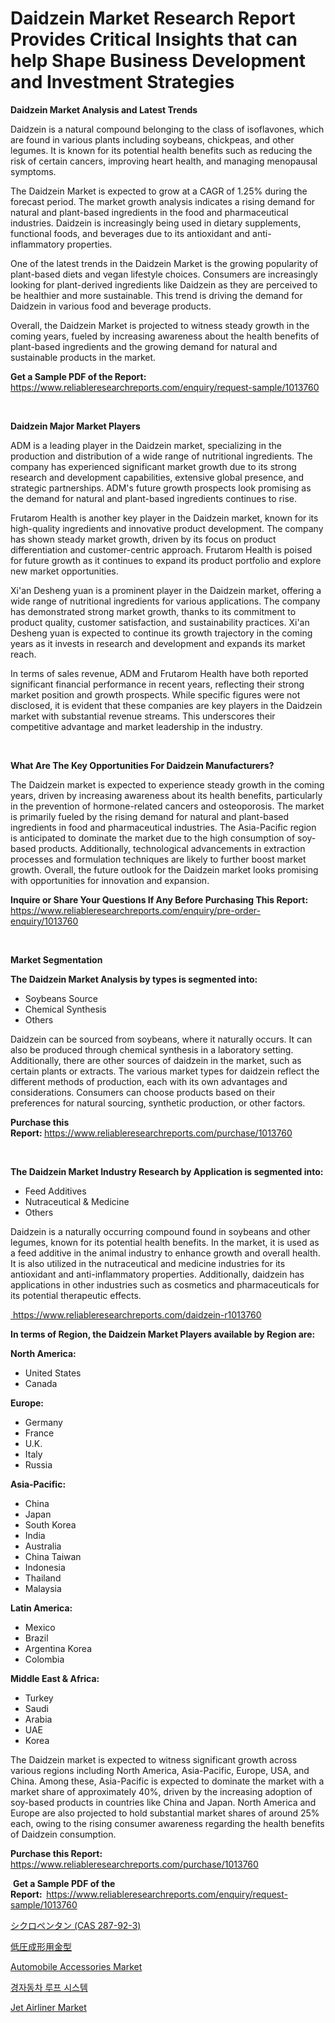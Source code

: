 <p><h1>Daidzein Market Research Report Provides Critical Insights that can help Shape Business Development and Investment Strategies</h1></p><p><strong>Daidzein Market Analysis and Latest Trends</strong></p>
<p><p>Daidzein is a natural compound belonging to the class of isoflavones, which are found in various plants including soybeans, chickpeas, and other legumes. It is known for its potential health benefits such as reducing the risk of certain cancers, improving heart health, and managing menopausal symptoms.</p><p>The Daidzein Market is expected to grow at a CAGR of 1.25% during the forecast period. The market growth analysis indicates a rising demand for natural and plant-based ingredients in the food and pharmaceutical industries. Daidzein is increasingly being used in dietary supplements, functional foods, and beverages due to its antioxidant and anti-inflammatory properties.</p><p>One of the latest trends in the Daidzein Market is the growing popularity of plant-based diets and vegan lifestyle choices. Consumers are increasingly looking for plant-derived ingredients like Daidzein as they are perceived to be healthier and more sustainable. This trend is driving the demand for Daidzein in various food and beverage products.</p><p>Overall, the Daidzein Market is projected to witness steady growth in the coming years, fueled by increasing awareness about the health benefits of plant-based ingredients and the growing demand for natural and sustainable products in the market.</p></p>
<p><strong>Get a Sample PDF of the Report:&nbsp;</strong> <a href="https://www.reliableresearchreports.com/enquiry/request-sample/1013760">https://www.reliableresearchreports.com/enquiry/request-sample/1013760</a></p>
<p>&nbsp;</p>
<p><strong>Daidzein Major Market Players</strong></p>
<p><p>ADM is a leading player in the Daidzein market, specializing in the production and distribution of a wide range of nutritional ingredients. The company has experienced significant market growth due to its strong research and development capabilities, extensive global presence, and strategic partnerships. ADM's future growth prospects look promising as the demand for natural and plant-based ingredients continues to rise.</p><p>Frutarom Health is another key player in the Daidzein market, known for its high-quality ingredients and innovative product development. The company has shown steady market growth, driven by its focus on product differentiation and customer-centric approach. Frutarom Health is poised for future growth as it continues to expand its product portfolio and explore new market opportunities.</p><p>Xi'an Desheng yuan is a prominent player in the Daidzein market, offering a wide range of nutritional ingredients for various applications. The company has demonstrated strong market growth, thanks to its commitment to product quality, customer satisfaction, and sustainability practices. Xi'an Desheng yuan is expected to continue its growth trajectory in the coming years as it invests in research and development and expands its market reach.</p><p>In terms of sales revenue, ADM and Frutarom Health have both reported significant financial performance in recent years, reflecting their strong market position and growth prospects. While specific figures were not disclosed, it is evident that these companies are key players in the Daidzein market with substantial revenue streams. This underscores their competitive advantage and market leadership in the industry.</p></p>
<p>&nbsp;</p>
<p><strong>What Are The Key Opportunities For Daidzein Manufacturers?</strong></p>
<p><p>The Daidzein market is expected to experience steady growth in the coming years, driven by increasing awareness about its health benefits, particularly in the prevention of hormone-related cancers and osteoporosis. The market is primarily fueled by the rising demand for natural and plant-based ingredients in food and pharmaceutical industries. The Asia-Pacific region is anticipated to dominate the market due to the high consumption of soy-based products. Additionally, technological advancements in extraction processes and formulation techniques are likely to further boost market growth. Overall, the future outlook for the Daidzein market looks promising with opportunities for innovation and expansion.</p></p>
<p><strong>Inquire or Share Your Questions If Any Before Purchasing This Report:</strong> <a href="https://www.reliableresearchreports.com/enquiry/pre-order-enquiry/1013760">https://www.reliableresearchreports.com/enquiry/pre-order-enquiry/1013760</a></p>
<p>&nbsp;</p>
<p><strong>Market Segmentation</strong></p>
<p><strong>The Daidzein Market Analysis by types is segmented into:</strong></p>
<p><ul><li>Soybeans Source</li><li>Chemical Synthesis</li><li>Others</li></ul></p>
<p><p>Daidzein can be sourced from soybeans, where it naturally occurs. It can also be produced through chemical synthesis in a laboratory setting. Additionally, there are other sources of daidzein in the market, such as certain plants or extracts. The various market types for daidzein reflect the different methods of production, each with its own advantages and considerations. Consumers can choose products based on their preferences for natural sourcing, synthetic production, or other factors.</p></p>
<p><strong>Purchase this Report:&nbsp;</strong><a href="https://www.reliableresearchreports.com/purchase/1013760">https://www.reliableresearchreports.com/purchase/1013760</a></p>
<p>&nbsp;</p>
<p><strong>The Daidzein Market Industry Research by Application is segmented into:</strong></p>
<p><ul><li>Feed Additives</li><li>Nutraceutical & Medicine</li><li>Others</li></ul></p>
<p><p>Daidzein is a naturally occurring compound found in soybeans and other legumes, known for its potential health benefits. In the market, it is used as a feed additive in the animal industry to enhance growth and overall health. It is also utilized in the nutraceutical and medicine industries for its antioxidant and anti-inflammatory properties. Additionally, daidzein has applications in other industries such as cosmetics and pharmaceuticals for its potential therapeutic effects.</p></p>
<p><a href="https://www.reliableresearchreports.com/daidzein-r1013760">&nbsp;https://www.reliableresearchreports.com/daidzein-r1013760</a></p>
<p><strong>In terms of Region, the Daidzein Market Players available by Region are:</strong></p>
<p>
    <p> <strong> North America: </strong>
        <ul>
            <li>United States</li>
            <li>Canada</li>
        </ul>
        </p> 
    <p> <strong> Europe: </strong>
        <ul>
            <li>Germany</li>
            <li>France</li>
            <li>U.K.</li>
            <li>Italy</li>
            <li>Russia</li>
        </ul>
        </p> 
    <p> <strong> Asia-Pacific: </strong>
        <ul>
            <li>China</li>
            <li>Japan</li>
            <li>South Korea</li>
            <li>India</li>
            <li>Australia</li>
            <li>China Taiwan</li>
            <li>Indonesia</li>
            <li>Thailand</li>
            <li>Malaysia</li>
        </ul>
        </p> 
    <p> <strong> Latin America: </strong>
        <ul>
            <li>Mexico</li>
            <li>Brazil</li>
            <li>Argentina Korea</li>
            <li>Colombia</li>
        </ul>
        </p> 
    <p> <strong> Middle East & Africa: </strong>
        <ul>
            <li>Turkey</li>
            <li>Saudi</li>
            <li>Arabia</li>
            <li>UAE</li>
            <li>Korea</li>
        </ul>
    </p>
    </p>
<p><p>The Daidzein market is expected to witness significant growth across various regions including North America, Asia-Pacific, Europe, USA, and China. Among these, Asia-Pacific is expected to dominate the market with a market share of approximately 40%, driven by the increasing adoption of soy-based products in countries like China and Japan. North America and Europe are also projected to hold substantial market shares of around 25% each, owing to the rising consumer awareness regarding the health benefits of Daidzein consumption.</p></p>
<p><strong>Purchase this Report: </strong><a href="https://www.reliableresearchreports.com/purchase/1013760">https://www.reliableresearchreports.com/purchase/1013760</a></p>
<p>&nbsp;<strong>Get a Sample PDF of the Report:&nbsp;&nbsp;</strong><a href="https://www.reliableresearchreports.com/enquiry/request-sample/1013760">https://www.reliableresearchreports.com/enquiry/request-sample/1013760</a></p>
<p><strong></strong></p>
<p><p><a href="https://medium.com/@violawzepeda0462024/%E3%82%B7%E3%82%AF%E3%83%AD%E3%83%9A%E3%83%B3%E3%82%BF%E3%83%B3-cas-287-92-3-%E5%B8%82%E5%A0%B4%E4%BA%88%E6%B8%AC-%E5%B8%82%E5%A0%B4%E3%83%88%E3%83%AC%E3%83%B3%E3%83%89-%E5%BD%B1%E9%9F%BF%E5%88%86%E6%9E%90-2024%E5%B9%B4-2031%E5%B9%B4-98c20a035526">シクロペンタン (CAS 287-92-3)</a></p><p><a href="https://github.com/DeonBoer2023/Market-Research-Report-List-1/blob/main/7806027128661.md">低圧成形用金型</a></p><p><a href="https://github.com/btwcqfvq34/Market-Research-Report-List-1/blob/main/automobile-accessories-market.md">Automobile Accessories Market</a></p><p><a href="https://github.com/Skyleitney456456/Market-Research-Report-List-2/blob/main/9402345116028.md">경자동차 루프 시스템</a></p><p><a href="https://github.com/sleepman642/Market-Research-Report-List-1/blob/main/jet-airliner-market.md">Jet Airliner Market</a></p></p>
